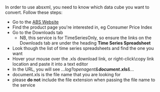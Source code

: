 In order to use absxml, you need to know which data cube you want to convert. Follow these steps:
  * Go to the [ABS Website](http://www.abs.gov.au)
  * Find the product page you're interested in, eg Consumer Price Index
  * Go to the Downloads tab
    * NB, this service is for TimeSeriesOnly, so ensure the links on the Downloads tab are under the heading **Time Series Spreadsheet**
  * Look though the list of time series spreadsheets and find the one you want
  * Hover your mouse over the .xls download link, or right-click\copy link location and paste it into a text editor
  * In the URL, you will see _...log?openagent&**document.xls**&..._
  * document.xls is the file name that you are looking for
  * please **do not** include the file extension when passing the file name to the service